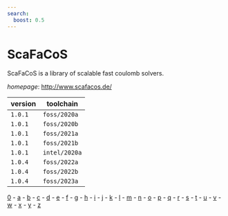 ```yaml
---
search:
  boost: 0.5
---
```

# ScaFaCoS

ScaFaCoS is a library of scalable fast coulomb solvers.

*homepage*: <http://www.scafacos.de/>

version | toolchain
--------|----------
``1.0.1`` | ``foss/2020a``
``1.0.1`` | ``foss/2020b``
``1.0.1`` | ``foss/2021a``
``1.0.1`` | ``foss/2021b``
``1.0.1`` | ``intel/2020a``
``1.0.4`` | ``foss/2022a``
``1.0.4`` | ``foss/2022b``
``1.0.4`` | ``foss/2023a``

[0](../0/index.md) - [a](../a/index.md) - [b](../b/index.md) - [c](../c/index.md) - [d](../d/index.md) - [e](../e/index.md) - [f](../f/index.md) - [g](../g/index.md) - [h](../h/index.md) - [i](../i/index.md) - [j](../j/index.md) - [k](../k/index.md) - [l](../l/index.md) - [m](../m/index.md) - [n](../n/index.md) - [o](../o/index.md) - [p](../p/index.md) - [q](../q/index.md) - [r](../r/index.md) - [s](../s/index.md) - [t](../t/index.md) - [u](../u/index.md) - [v](../v/index.md) - [w](../w/index.md) - [x](../x/index.md) - [y](../y/index.md) - [z](../z/index.md)

